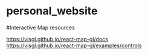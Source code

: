# personal_website

#Interactive Map resources

https://visgl.github.io/react-map-gl/docs \
https://visgl.github.io/react-map-gl/examples/controls 
